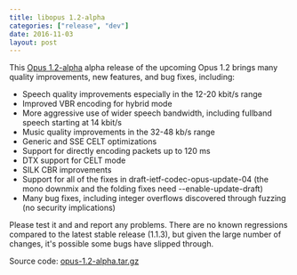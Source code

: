 ```yaml
---
title: libopus 1.2-alpha
categories: ["release", "dev"]
date: 2016-11-03
layout: post
---
```


This [Opus 1.2-alpha](http://downloads.xiph.org/releases/opus/opus-1.2-alpha.tar.gz) alpha release
of the upcoming Opus 1.2 brings many quality improvements, new features, and bug fixes, including:
- Speech quality improvements especially in the 12-20 kbit/s range
- Improved VBR encoding for hybrid mode
- More aggressive use of wider speech bandwidth, including fullband speech starting at 14 kbit/s
- Music quality improvements in the 32-48 kb/s range
- Generic and SSE CELT optimizations
- Support for directly encoding packets up to 120 ms
- DTX support for CELT mode
- SILK CBR improvements
- Support for all of the fixes in draft-ietf-codec-opus-update-04 (the mono downmix and the folding fixes need --enable-update-draft)
- Many bug fixes, including integer overflows discovered through fuzzing (no security implications)

Please test it and and report any problems. There are no known regressions compared to the
latest stable release (1.1.3), but given the large number of changes, it's possible some bugs have
slipped through.

Source code: [opus-1.2-alpha.tar.gz](http://downloads.xiph.org/releases/opus/opus-1.2-alpha.tar.gz)
